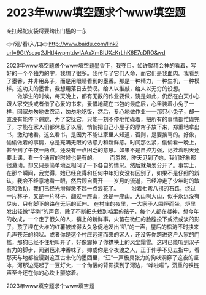 # 2023年www填空题求个www填空题
亲扛起蛇皮袋将要跨出门槛的一东

👉/观/看/入/口👉http://www.baidu.com/link?url=9GtYscxq2JHtl4wpmtdwIAAxXmBlUXzKrLhK6E7cDRO&wd

2023年www填空题求个www填空题墨香下，我夺目。如许聚精会神的看着，写好的一个个独力的字，我想了很多。我付与了它们人命，而它们是我血肉。我看到了墨香，并非用鼻子，而是用眼睛看到的墨香。那是一种精力，一种生机，一种模样。这功夫的墨香，我想用落日去赞叹。给人以推敲，给人以无穷的设想。
　　做学生的时候，每天晚上，都有无数的作业要做，饶是如此，仍然在白天小心跟人家交换或者借了心爱的书来，爱惜地藏在书包的最底层，心里装着小兔子一样，回家匆匆地做农活，匆匆地吃饭，然后，专心地做作业——那只小兔子，却一直没有能停下蹦跳，为了安抚它，只能一刻不停地忙碌着，把所有的事情都忙碌完了，才能在家人们都休息了以后，悄悄把自己小屋子的厚帘子放下来，郑重地拿出书，激动地看。这么看书，是因为不能让家里人知道，否则，是要挨骂的。好象，偷偷做着的事情，总是充满无限的诱惑力和新鲜感。时间那么紧，偷偷看一晚上，甚至到了午夜一两点，还没有一点困乏的意思。如果不是自控力强，记挂着明天还要上课，看一个通宵的时候也是有的。
　　而忽然，昨天见到了她，我们好象都很激动，却又只是简单地互相问了一下各自的情况。然后就匆匆分开了。事实上，在那个瞬间，我觉得，她已经变得和任何中年妇女没有区别了，如果不是仔细的辨认，我会不经意地看一眼，然后顾自离开——岁月的流逝，已经冲走了少年时的敏感和激动，我们已经光滑得激不起一点浪花了。
　　沿着七弯八拐的石路，绕过一片林子，又是一片林子，翻过一座山，还是一座山。大山啊大山，似乎永远没有尽头，只有脚下的路在无际的延伸。
在村庄的夜里，一大家子人围炉而坐，炉里发出轻微“毕剥”的声音，除了不断把头栽到裆里的孩子，每个人都在凝神，想今年的收成，一个走了很久的人，镇上的新鲜事，火苗在微红的脸膛投下或浓或淡的影子，孩子埋在火堆的红薯被燎得太久急促地发出“叭”的一声，屋后的松涛不时挟来几声苍茫的狗吠。或者你是这个村庄远道而来的客人，还没等你跨进这户人家的门槛，那狗已经不住地叫开了，好像震掉了你襟袂上的风尘霜雪。这时已能听到汉子有力的脚步，闻到苞米冲香味了。抑或你是个夜渡之人，正于伸手不见五指中，看那天与地都被浸到这亘古未化的墨团里，“汪”一声极具张力的狗吠洞穿了这夜的坚冰，河那边亮起了一豆灯火，一个佝偻的背影摸到了河边，“哗啦啦”，沉重的铁链声至今还在你的心坎上颤悠着。

2023年www填空题求个www填空题
